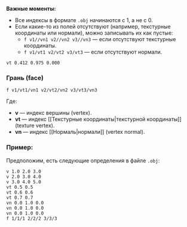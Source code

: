 
**Важные моменты:**
- Все индексы в формате `.obj` начинаются с 1, а не с 0.
- Если какие-то из полей отсутствуют (например, текстурные координаты или нормали), можно записывать их как пустые:
    - `f v1//vn1 v2//vn2 v3//vn3` — если отсутствуют текстурные координаты.
    - `f v1/vt1 v2/vt2 v3/vt3` — если отсутствуют нормали.


```
vt 0.412 0.975 0.000
```

### Грань (face)

```
f v1/vt1/vn1 v2/vt2/vn2 v3/vt3/vn3
```
Где:

- **v** — индекс вершины (vertex).
- **vt** — индекс [[Текстурные координаты|текстурной координаты]] (texture vertex).
- **vn** — индекс [[Нормаль|нормали]] (vertex normal).


### Пример:

Предположим, есть следующие определения в файле `.obj`:

```
v 1.0 2.0 3.0
v 2.0 3.0 4.0
v 3.0 4.0 5.0
vt 0.5 0.5
vt 0.6 0.6
vt 0.7 0.7
vn 0.0 1.0 0.0
vn 0.0 1.0 0.0
vn 0.0 1.0 0.0
f 1/1/1 2/2/2 3/3/3
```
